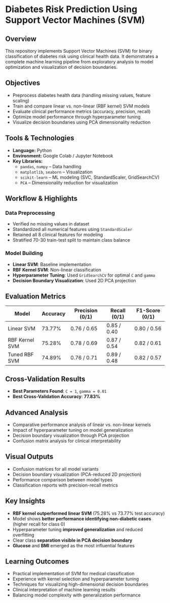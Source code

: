 # Diabetes Risk Prediction Using Support Vector Machines (SVM)

## Overview
This repository implements Support Vector Machines (SVM) for binary classification of diabetes risk using clinical health data. It demonstrates a complete machine learning pipeline from exploratory analysis to model optimization and visualization of decision boundaries.


## Objectives
- Preprocess diabetes health data (handling missing values, feature scaling)
- Train and compare linear vs. non-linear (RBF kernel) SVM models
- Evaluate clinical performance metrics (accuracy, precision, recall)
- Optimize model performance through hyperparameter tuning
- Visualize decision boundaries using PCA dimensionality reduction


## Tools & Technologies
- **Language:** Python  
- **Environment:** Google Colab / Jupyter Notebook  
- **Key Libraries:**  
  - `pandas`, `numpy` – Data handling  
  - `matplotlib`, `seaborn` – Visualization  
  - `scikit-learn` – ML modeling (SVC, StandardScaler, GridSearchCV)  
  - `PCA` – Dimensionality reduction for visualization


## Workflow & Highlights

### Data Preprocessing
- Verified no missing values in dataset  
- Standardized all numerical features using `StandardScaler`  
- Retained all 8 clinical features for modeling  
- Stratified 70-30 train-test split to maintain class balance  

### Model Building
- **Linear SVM**: Baseline implementation  
- **RBF Kernel SVM**: Non-linear classification  
- **Hyperparameter Tuning**: Used `GridSearchCV` for optimal `C` and `gamma`  
- **Decision Boundary Visualization**: Used 2D PCA projection


## Evaluation Metrics

| Model            | Accuracy | Precision (0/1)  | Recall (0/1)  | F1-Score (0/1) |
|------------------|----------|------------------|---------------|----------------|
| Linear SVM       | 73.77%   | 0.76 / 0.65      | 0.85 / 0.40   | 0.80 / 0.56    |
| RBF Kernel SVM   | 75.28%   | 0.78 / 0.69      | 0.87 / 0.54   | 0.82 / 0.61    |
| Tuned RBF SVM    | 74.89%   | 0.76 / 0.71      | 0.89 / 0.48   | 0.82 / 0.57    |


## Cross-Validation Results
- **Best Parameters Found**: `C = 1`, `gamma = 0.01`  
- **Best Cross-Validation Accuracy**: **77.83%**


## Advanced Analysis
- Comparative performance analysis of linear vs. non-linear kernels  
- Impact of hyperparameter tuning on model generalization  
- Decision boundary visualization through PCA projection  
- Confusion matrix analysis for clinical interpretability


## Visual Outputs
- Confusion matrices for all model variants  
- Decision boundary visualization (PCA-reduced 2D projection)  
- Performance comparison between model types  
- Classification reports with precision-recall metrics


## Key Insights
- **RBF kernel outperformed linear SVM** (75.28% vs 73.77% test accuracy)
- Model shows **better performance identifying non-diabetic cases** (higher recall for class 0)
- Hyperparameter tuning **improved generalization** and reduced overfitting
- Clear class **separation visible in PCA decision boundary**
- **Glucose** and **BMI** emerged as the most influential features


## Learning Outcomes
- Practical implementation of SVM for medical classification
- Experience with kernel selection and hyperparameter tuning
- Techniques for visualizing high-dimensional decision boundaries
- Clinical interpretation of machine learning results
- Balancing model complexity with generalization performance

